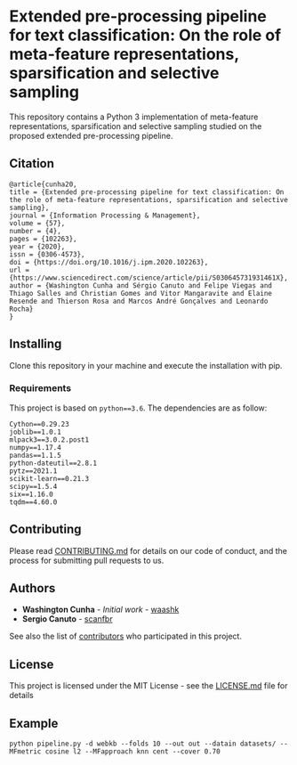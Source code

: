 # Extended pre-processing pipeline for text classification: On the role of meta-feature representations, sparsification and selective sampling

This repository contains a Python 3 implementation of meta-feature representations, sparsification and selective sampling studied on the proposed extended pre-processing pipeline.


## Citation

```
@article{cunha20,
title = {Extended pre-processing pipeline for text classification: On the role of meta-feature representations, sparsification and selective sampling},
journal = {Information Processing & Management},
volume = {57},
number = {4},
pages = {102263},
year = {2020},
issn = {0306-4573},
doi = {https://doi.org/10.1016/j.ipm.2020.102263},
url = {https://www.sciencedirect.com/science/article/pii/S030645731931461X},
author = {Washington Cunha and Sérgio Canuto and Felipe Viegas and Thiago Salles and Christian Gomes and Vitor Mangaravite and Elaine Resende and Thierson Rosa and Marcos André Gonçalves and Leonardo Rocha}
}
```


## Installing

Clone this repository in your machine and execute the installation with pip.

### Requirements

This project is based on ```python==3.6```. The dependencies are as follow:
```
Cython==0.29.23
joblib==1.0.1
mlpack3==3.0.2.post1
numpy==1.17.4
pandas==1.1.5
python-dateutil==2.8.1
pytz==2021.1
scikit-learn==0.21.3
scipy==1.5.4
six==1.16.0
tqdm==4.60.0
```

## Contributing

Please read [CONTRIBUTING.md](CONTRIBUTING.md) for details on our code of conduct, and the process for submitting pull requests to us.


## Authors

* **Washington Cunha** - *Initial work* - [waashk](https://gitlab.com/waashk)
* **Sergio Canuto** - [scanfbr](https://gitlab.com/scanfbr)

See also the list of [contributors](https://gitlab.com/waashk/pipeline/contributors) who participated in this project.

## License

This project is licensed under the MIT License - see the [LICENSE.md](LICENSE.md) file for details

## Example 

```
python pipeline.py -d webkb --folds 10 --out out --datain datasets/ --MFmetric cosine l2 --MFapproach knn cent --cover 0.70
```
